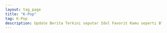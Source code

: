 ```yaml
---
layout: tag_page
title: "K-Pop"
tag: K-Pop
description: Update Berita Terkini seputar Idol Favorit Kamu seperti BTS, BLACKPINK, AESPA, NCT, dan lainya.
---
```

